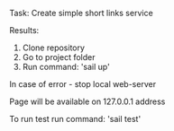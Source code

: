 Task: 
Create simple short links service

Results:
1. Clone repository
2. Go to project folder
3. Run command: 'sail up' 

In case of error - stop local web-server

Page will be available on 127.0.0.1 address

To run test run command: 'sail test'
